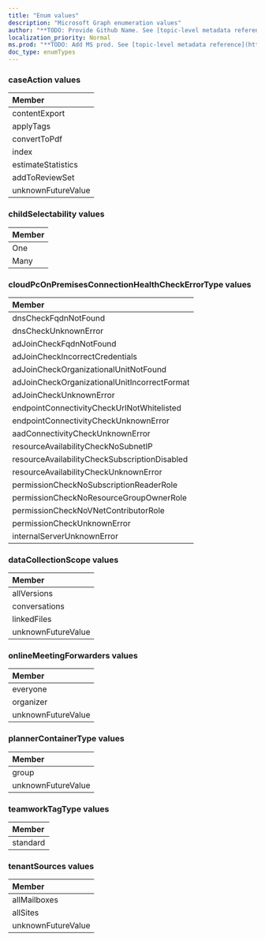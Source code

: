 ```yaml
---
title: "Enum values"
description: "Microsoft Graph enumeration values"
author: "**TODO: Provide Github Name. See [topic-level metadata reference](https://msgo.azurewebsites.net/add/document/guidelines/metadata.html#topic-level-metadata)**"
localization_priority: Normal
ms.prod: "**TODO: Add MS prod. See [topic-level metadata reference](https://msgo.azurewebsites.net/add/document/guidelines/metadata.html#topic-level-metadata)**"
doc_type: enumTypes
---
```


### caseAction values 



|Member|
|:---|
|contentExport|
|applyTags|
|convertToPdf|
|index|
|estimateStatistics|
|addToReviewSet|
|unknownFutureValue|

### childSelectability values 



|Member|
|:---|
|One|
|Many|

### cloudPcOnPremisesConnectionHealthCheckErrorType values 



|Member|
|:---|
|dnsCheckFqdnNotFound|
|dnsCheckUnknownError|
|adJoinCheckFqdnNotFound|
|adJoinCheckIncorrectCredentials|
|adJoinCheckOrganizationalUnitNotFound|
|adJoinCheckOrganizationalUnitIncorrectFormat|
|adJoinCheckUnknownError|
|endpointConnectivityCheckUrlNotWhitelisted|
|endpointConnectivityCheckUnknownError|
|aadConnectivityCheckUnknownError|
|resourceAvailabilityCheckNoSubnetIP|
|resourceAvailabilityCheckSubscriptionDisabled|
|resourceAvailabilityCheckUnknownError|
|permissionCheckNoSubscriptionReaderRole|
|permissionCheckNoResourceGroupOwnerRole|
|permissionCheckNoVNetContributorRole|
|permissionCheckUnknownError|
|internalServerUnknownError|

### dataCollectionScope values 



|Member|
|:---|
|allVersions|
|conversations|
|linkedFiles|
|unknownFutureValue|

### onlineMeetingForwarders values 



|Member|
|:---|
|everyone|
|organizer|
|unknownFutureValue|

### plannerContainerType values 



|Member|
|:---|
|group|
|unknownFutureValue|

### teamworkTagType values 



|Member|
|:---|
|standard|

### tenantSources values 



|Member|
|:---|
|allMailboxes|
|allSites|
|unknownFutureValue|

